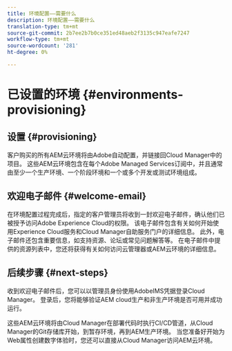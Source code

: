 ```yaml
---
title: 环境配置——需要什么
description: 环境配置——需要什么
translation-type: tm+mt
source-git-commit: 2b7ee2b7b0ce351ed48aeb2f3135c947eafe7247
workflow-type: tm+mt
source-wordcount: '281'
ht-degree: 0%

---
```



# 已设置的环境 {#environments-provisioning}

## 设置 {#provisioning}

客户购买的所有AEM云环境将由Adobe自动配置，并链接回Cloud Manager中的项目。 这些AEM云环境包含在每个Adobe Managed Services订阅中，并且通常由至少一个生产环境、一个阶段环境和一个或多个开发或测试环境组成。

## 欢迎电子邮件 {#welcome-email}

在环境配置过程完成后，指定的客户管理员将收到一封欢迎电子邮件，确认他们已被授予访问Adobe Experience Cloud的权限。 该电子邮件包含有关如何开始使用Experience Cloud服务和Cloud Manager自助服务门户的详细信息。 此外，电子邮件还包含重要信息，如支持资源、论坛或常见问题解答等。 在电子邮件中提供的资源列表中，您还将获得有关如何访问云管理器或AEM云环境的详细信息。

## 后续步骤 {#next-steps}

收到欢迎电子邮件后，您可以以管理员身份使用AdobeIMS凭据登录Cloud Manager。 登录后，您将能够验证AEM cloud生产和非生产环境是否可用并成功运行。

这些AEM云环境将由Cloud Manager在部署代码时执行CI/CD管道，从Cloud Manager的Git存储库开始，到暂存环境，再到AEM生产环境。 当您准备好开始为Web属性创建数字体验时，您还可以直接从Cloud Manager访问AEM云环境。